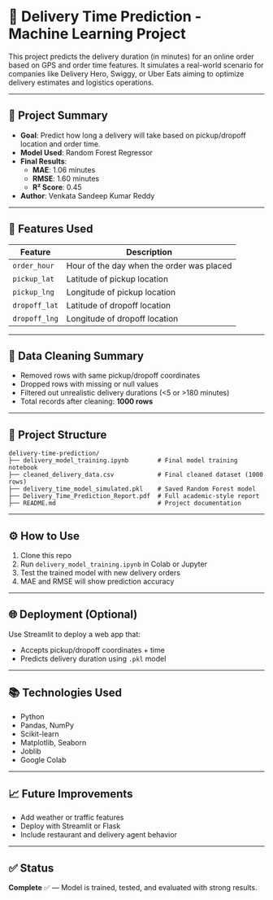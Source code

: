# 🚚 Delivery Time Prediction - Machine Learning Project

This project predicts the delivery duration (in minutes) for an online order based on GPS and order time features. It simulates a real-world scenario for companies like Delivery Hero, Swiggy, or Uber Eats aiming to optimize delivery estimates and logistics operations.

---

## 📌 Project Summary

- **Goal**: Predict how long a delivery will take based on pickup/dropoff location and order time.
- **Model Used**: Random Forest Regressor
- **Final Results**:
  - **MAE**: 1.06 minutes
  - **RMSE**: 1.60 minutes
  - **R² Score**: 0.45
- **Author**: Venkata Sandeep Kumar Reddy

---

## 🧠 Features Used

| Feature         | Description                            |
|----------------|----------------------------------------|
| `order_hour`   | Hour of the day when the order was placed |
| `pickup_lat`   | Latitude of pickup location             |
| `pickup_lng`   | Longitude of pickup location            |
| `dropoff_lat`  | Latitude of dropoff location            |
| `dropoff_lng`  | Longitude of dropoff location           |

---

## 🧼 Data Cleaning Summary

- Removed rows with same pickup/dropoff coordinates
- Dropped rows with missing or null values
- Filtered out unrealistic delivery durations (<5 or >180 minutes)
- Total records after cleaning: **1000 rows**

---

## 📂 Project Structure

```
delivery-time-prediction/
├── delivery_model_training.ipynb        # Final model training notebook
├── cleaned_delivery_data.csv            # Final cleaned dataset (1000 rows)
├── delivery_time_model_simulated.pkl    # Saved Random Forest model
├── Delivery_Time_Prediction_Report.pdf  # Full academic-style report
├── README.md                            # Project documentation
```

---

## ⚙️ How to Use

1. Clone this repo
2. Run `delivery_model_training.ipynb` in Colab or Jupyter
3. Test the trained model with new delivery orders
4. MAE and RMSE will show prediction accuracy

---

## 🌐 Deployment (Optional)

Use Streamlit to deploy a web app that:
- Accepts pickup/dropoff coordinates + time
- Predicts delivery duration using `.pkl` model

---

## 📚 Technologies Used

- Python
- Pandas, NumPy
- Scikit-learn
- Matplotlib, Seaborn
- Joblib
- Google Colab

---

## 📈 Future Improvements

- Add weather or traffic features
- Deploy with Streamlit or Flask
- Include restaurant and delivery agent behavior

---

## ✅ Status

**Complete** ✅ — Model is trained, tested, and evaluated with strong results.
